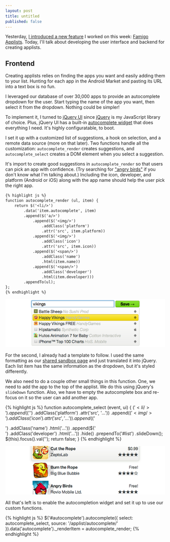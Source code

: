 ```yaml
---
layout: post
title: untitled
published: false
---
```


Yesterday, [I introduced a new feature][1] I worked on this week:
[Famigo Applists][2]. Today, I'll talk about developing the user
interface and backend for creating applists.

## Frontend

Creating applists relies on finding the apps you want and easily
adding them to your list. Hunting for each app in the Android Market
and pasting its URL into a text box is no fun.

I leveraged our database of over 30,000 apps to provide an autocomplete
dropdown for the user. Start typing the name of the app you want,
then select it from the dropdown. Nothing could be simpler!

To implement it, I turned to [jQuery UI][3] since [jQuery][4] is
my JavaScript library of choice. Plus, jQuery UI has a built-in
[autocomplete widget][5] that does everything I need. It's highly
configuratable, to boot.

I set it up with a customized list of suggestions, a hook on
selection, and a remote data source (more on that later). Two
functions handle all the customization: `autocomplete_render` creates
suggestions, and `autocomplete_select` creates a DOM element when
you select a suggestion.

It's import to create good suggestions in `autocomplete_render` so
that users can pick an app with confidence. (Try searching for ["angry
birds"][6] if you don't know what I'm talking about.) Including the
icon, developer, and platform (Android or iOS) along with the app
name should help the user pick the right app.

    {% highlight js %}
    function autocomplete_render (ul, item) {
        return $('<li/>')
            .data('item.autocomplete', item)
            .append($('a/>')
                .append($('<img/>')
                    .addClass('platform')
                    .attr('src', item.platform))
                .append($('<img/>')
                    .addClass('icon')
                    .attr('src', item.icon))
                .append($('<span/>')
                    .addClass('name')
                    .html(item.name))
                .append($('<span/>')
                    .addClass('developer')
                    .html(item.developer)))
            .appendTo(ul);
    };
    {% endhighlight %}

![Screenshot of the autocomplete dropdown][7]

For the second, I already had a template to follow. I used the same
formatting as our [shared sandbox page][8] and just translated it
into jQuery. Each list item has the same information as the dropdown,
but it's styled differently.

We also need to do a couple other small things in this function.
One, we need to add the app to the top of the applist. We do this
using jQuery's `slideDown` function. Also, we have to empty the
autocomplete box and re-focus on it so the user can add another
app.

{% highlight js %}
function autocomplete_select (event, ui) {
    $('<li/>')
        .append($('<img/>')
            .addClass('platform')
            .attr('src', '...'))
        .append($('<img/>')
            .addClass('icon')
            .attr('src', '...'))
        .append($('<div/>')
            .addClass('name')
            .html('...'))
        .append($('<div/>')
            .addClass('developer')
            .html('...'))
        .hide()
        .prependTo('#list')
        .slideDown();
    $(this).focus().val('');
    return false;
}
{% endhighlight %}

![Screenshot of an app in the applist][9]

All that's left is to enable the autocompletion widget and set it
up to use our custom functions.

{% highlight js %}
$('#autocomplete').autocomplete({
    select: autocomplete_select,
    source: '/applist/autocomplete/'
}).data('autocomplete')._renderItem = autocomplete_render;
{% endhighlight %}

[1]: /2011/11/02/applists-playlists-for-your-apps/
[2]: http://www.famigo.com/applist/
[3]: http://jqueryui.com/
[4]: http://jquery.com/
[5]: http://jqueryui.com/demos/autocomplete/
[6]: https://market.android.com/search?q=angry+birds
[7]: /static/images/2011-11-02-figure-1.png
[8]: http://www.famigo.com/family/TkhYNRMsAG1JYT0fCBMNASkZZW0CbCxa/sandbox/
[9]: /static/images/2011-11-02-figure-2.png
